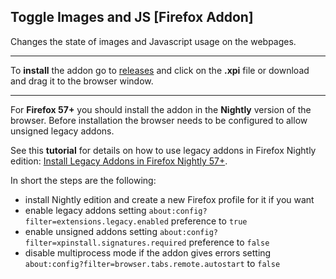 ## Toggle Images and JS [Firefox Addon]

Changes the state of images and Javascript usage on the webpages.

---

To **install** the addon go to [releases](https://github.com/mortalis13/Toggle-Images-and-JS/releases) and click on the **.xpi** file or download and drag it to the browser window.

---

For **Firefox 57+** you should install the addon in the **Nightly** version of the browser. Before installation the browser needs to be configured to allow unsigned legacy addons. 

See this **tutorial** for details on how to use legacy addons in Firefox Nightly edition: [Install Legacy Addons in Firefox Nightly 57+](http://pcadvice.co.nf/blog/install-legacy-addons-in-firefox-57).

In short the steps are the following:

- install Nightly edition and create a new Firefox profile for it if you want
- enable legacy addons setting `about:config?filter=extensions.legacy.enabled` preference to `true`
- enable unsigned addons setting `about:config?filter=xpinstall.signatures.required` preference to `false`
- disable multiprocess mode if the addon gives errors setting `about:config?filter=browser.tabs.remote.autostart` to `false`
